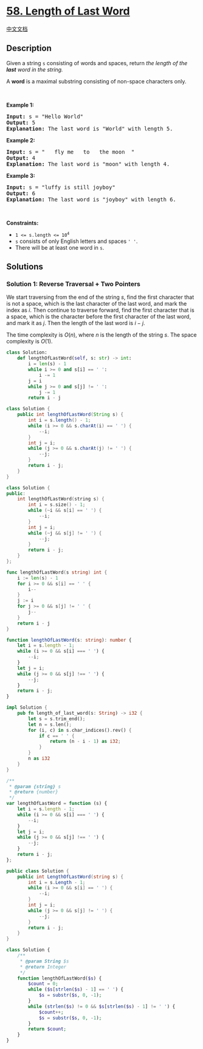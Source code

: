 # [58. Length of Last Word](https://leetcode.com/problems/length-of-last-word)

[中文文档](/solution/0000-0099/0058.Length%20of%20Last%20Word/README.md)

<!-- tags:String -->

## Description

<p>Given a string <code>s</code> consisting of words and spaces, return <em>the length of the <strong>last</strong> word in the string.</em></p>

<p>A <strong>word</strong> is a maximal <span data-keyword="substring-nonempty">substring</span> consisting of non-space characters only.</p>

<p>&nbsp;</p>
<p><strong class="example">Example 1:</strong></p>

<pre>
<strong>Input:</strong> s = &quot;Hello World&quot;
<strong>Output:</strong> 5
<strong>Explanation:</strong> The last word is &quot;World&quot; with length 5.
</pre>

<p><strong class="example">Example 2:</strong></p>

<pre>
<strong>Input:</strong> s = &quot;   fly me   to   the moon  &quot;
<strong>Output:</strong> 4
<strong>Explanation:</strong> The last word is &quot;moon&quot; with length 4.
</pre>

<p><strong class="example">Example 3:</strong></p>

<pre>
<strong>Input:</strong> s = &quot;luffy is still joyboy&quot;
<strong>Output:</strong> 6
<strong>Explanation:</strong> The last word is &quot;joyboy&quot; with length 6.
</pre>

<p>&nbsp;</p>
<p><strong>Constraints:</strong></p>

<ul>
	<li><code>1 &lt;= s.length &lt;= 10<sup>4</sup></code></li>
	<li><code>s</code> consists of only English letters and spaces <code>&#39; &#39;</code>.</li>
	<li>There will be at least one word in <code>s</code>.</li>
</ul>

## Solutions

### Solution 1: Reverse Traversal + Two Pointers

We start traversing from the end of the string $s$, find the first character that is not a space, which is the last character of the last word, and mark the index as $i$. Then continue to traverse forward, find the first character that is a space, which is the character before the first character of the last word, and mark it as $j$. Then the length of the last word is $i - j$.

The time complexity is $O(n)$, where $n$ is the length of the string $s$. The space complexity is $O(1)$.

<!-- tabs:start -->

```python
class Solution:
    def lengthOfLastWord(self, s: str) -> int:
        i = len(s) - 1
        while i >= 0 and s[i] == ' ':
            i -= 1
        j = i
        while j >= 0 and s[j] != ' ':
            j -= 1
        return i - j
```

```java
class Solution {
    public int lengthOfLastWord(String s) {
        int i = s.length() - 1;
        while (i >= 0 && s.charAt(i) == ' ') {
            --i;
        }
        int j = i;
        while (j >= 0 && s.charAt(j) != ' ') {
            --j;
        }
        return i - j;
    }
}
```

```cpp
class Solution {
public:
    int lengthOfLastWord(string s) {
        int i = s.size() - 1;
        while (~i && s[i] == ' ') {
            --i;
        }
        int j = i;
        while (~j && s[j] != ' ') {
            --j;
        }
        return i - j;
    }
};
```

```go
func lengthOfLastWord(s string) int {
	i := len(s) - 1
	for i >= 0 && s[i] == ' ' {
		i--
	}
	j := i
	for j >= 0 && s[j] != ' ' {
		j--
	}
	return i - j
}
```

```ts
function lengthOfLastWord(s: string): number {
    let i = s.length - 1;
    while (i >= 0 && s[i] === ' ') {
        --i;
    }
    let j = i;
    while (j >= 0 && s[j] !== ' ') {
        --j;
    }
    return i - j;
}
```

```rust
impl Solution {
    pub fn length_of_last_word(s: String) -> i32 {
        let s = s.trim_end();
        let n = s.len();
        for (i, c) in s.char_indices().rev() {
            if c == ' ' {
                return (n - i - 1) as i32;
            }
        }
        n as i32
    }
}
```

```js
/**
 * @param {string} s
 * @return {number}
 */
var lengthOfLastWord = function (s) {
    let i = s.length - 1;
    while (i >= 0 && s[i] === ' ') {
        --i;
    }
    let j = i;
    while (j >= 0 && s[j] !== ' ') {
        --j;
    }
    return i - j;
};
```

```cs
public class Solution {
    public int LengthOfLastWord(string s) {
        int i = s.Length - 1;
        while (i >= 0 && s[i] == ' ') {
            --i;
        }
        int j = i;
        while (j >= 0 && s[j] != ' ') {
            --j;
        }
        return i - j;
    }
}
```

```php
class Solution {
    /**
     * @param String $s
     * @return Integer
     */
    function lengthOfLastWord($s) {
        $count = 0;
        while ($s[strlen($s) - 1] == ' ') {
            $s = substr($s, 0, -1);
        }
        while (strlen($s) != 0 && $s[strlen($s) - 1] != ' ') {
            $count++;
            $s = substr($s, 0, -1);
        }
        return $count;
    }
}
```

<!-- tabs:end -->

<!-- end -->
